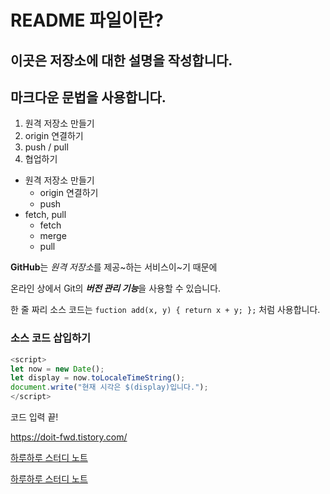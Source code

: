 # README 파일이란?

이곳은 저장소에 대한 설명을 작성합니다.
---
마크다운 문법을 사용합니다.
---

1. 원격 저장소 만들기
2. origin 연결하기
3. push / pull
4. 협업하기

- 원격 저장소 만들기
  - origin 연결하기
  - push
- fetch, pull
  - fetch
  - merge
  - pull

**GitHub**는 *원격 저장소*를 제공~하는 서비스이~기 때문에

온라인 상에서 Git의 ***버전 관리 기능***을 사용할 수 있습니다.

한 줄 짜리 소스 코드는 `fuction add(x, y) { return x + y; };` 처럼 사용합니다.

### 소스 코드 삽입하기
```Javascript
<script>
let now = new Date();
let display = now.toLocaleTimeString();
document.write("현재 시각은 $(display)입니다.");
</script>
```

코드 입력 끝!

<https://doit-fwd.tistory.com/>

[하루하루 스터디 노트](https://doit-fwd.tistory.com/)

[하루하루 스터디 노트](https://doit-fwd.tistory.com/, "프런트엔드 개발 팀")
